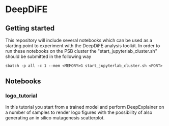 # DeepDiFE

## Getting started
This repository will include several notebooks which can be used as a starting point to experiment with the DeepDiFE analysis toolkit.
In order to run these notebooks on the PSB cluster the "start_jupyterlab_cluster.sh" should be submitted in the following way
```
sbatch -p all -c 1 --mem <MEMORY>G start_jupyterlab_cluster.sh <PORT>
```

## Notebooks
### logo_tutorial
In this tutorial you start from a trained model and perform DeepExplainer on a number of samples to render logo figures with the possibility of also generating an in silico mutagenesis scatterplot.
